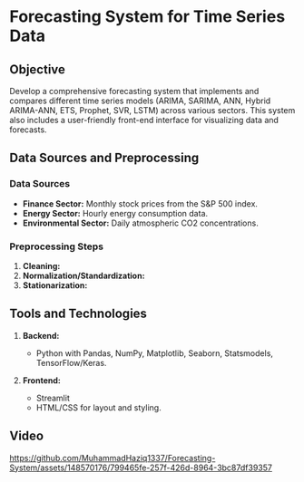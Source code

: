 # Forecasting System for Time Series Data

## Objective

Develop a comprehensive forecasting system that implements and compares different time series models (ARIMA, SARIMA, ANN, Hybrid ARIMA-ANN, ETS, Prophet, SVR, LSTM) across various sectors. This system also includes a user-friendly front-end interface for visualizing data and forecasts.

## Data Sources and Preprocessing

### Data Sources

- **Finance Sector:** Monthly stock prices from the S&P 500 index.
- **Energy Sector:** Hourly energy consumption data.
- **Environmental Sector:** Daily atmospheric CO2 concentrations.

### Preprocessing Steps

1. **Cleaning:** 
2. **Normalization/Standardization:**
3. **Stationarization:**
 

## Tools and Technologies

1. **Backend:**
   - Python with Pandas, NumPy, Matplotlib, Seaborn, Statsmodels, TensorFlow/Keras.

2. **Frontend:**
   - Streamlit
   - HTML/CSS for layout and styling.

## Video 



https://github.com/MuhammadHaziq1337/Forecasting-System/assets/148570176/799465fe-257f-426d-8964-3bc87df39357

